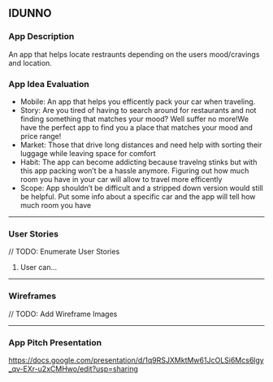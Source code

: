 ## IDUNNO

### App Description
An app that helps locate restraunts depending on the users mood/cravings and location.

### App Idea Evaluation

- Mobile: An app that helps you efficently pack your car when traveling.
- Story: Are you tired of having to search around for restaurants and not finding something that matches your mood? Well suffer no more!We have the perfect app to find you a place that matches your mood and price range!
- Market: Those that drive long distances and need help with sorting their luggage while leaving space for comfort
- Habit: The app can become addicting because travelng stinks but with this app packing won’t be a hassle anymore. Figuring out how much room you have in your car will allow to travel more efficently
- Scope: App shouldn’t be difficult and a stripped down version would still be helpful. Put some info about a specific car and the app will tell how much room you have

---

### User Stories
// TODO: Enumerate User Stories
1. User can...

---

### Wireframes
// TODO: Add Wireframe Images

---

### App Pitch Presentation
https://docs.google.com/presentation/d/1q9RSJXMktMw61JcOLSi6Mcs6lgy_qv-EXr-u2xCMHwo/edit?usp=sharing
